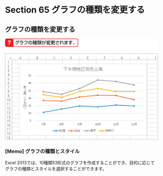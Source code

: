 # Section 65 グラフの種類を変更する

## グラフの種類を変更する

![](004.png)

### [Memo] グラフの種類とスタイル

Excel 2013では、10種類53形式のグラフを作成することができ、目的に応じてグラフの種類とスタイルを選択することができます。
